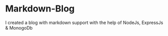 # Markdown-Blog
I created a blog with markdown support with the help of NodeJs, ExpressJs &amp; MonogoDb
